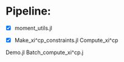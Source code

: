# Pipeline:


-[x] moment_utils.jl
-[x] Make_xi^cp_constraints.jl
Compute_xi^cp



Demo.jl
Batch_compute_xi^cp.j
